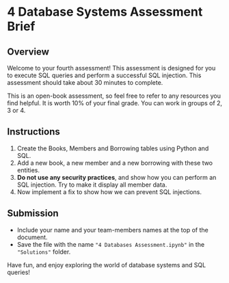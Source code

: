 # 4 Database Systems Assessment Brief

## Overview

Welcome to your fourth assessment! This assessment is designed for you to execute SQL queries and perform a successful SQL injection. This assessment should take about 30 minutes to complete.

This is an open-book assessment, so feel free to refer to any resources you find helpful. It is worth 10% of your final grade. You can work in groups of 2, 3 or 4.

## Instructions

1. Create the Books, Members and Borrowing tables using Python and SQL.
2. Add a new book, a new member and a new borrowing with these two entities.
3. **Do not use any security practices**, and show how you can perform an SQL injection. Try to make it display all member data.
4. Now implement a fix to show how we can prevent SQL injections.

## Submission

- Include your name and your team-members names at the top of the document.
- Save the file with the name `"4 Databases Assessment.ipynb"` in the `"Solutions"` folder.

Have fun, and enjoy exploring the world of database systems and SQL queries!
